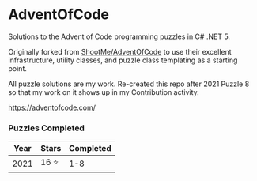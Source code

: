 # AdventOfCode
Solutions to the Advent of Code programming puzzles in C# .NET 5.

Originally forked from [ShootMe/AdventOfCode](https://github.com/ShootMe/AdventOfCode) to use their excellent infrastructure, utility classes, and puzzle class templating as a starting point.

All puzzle solutions are my work. Re-created this repo after 2021 Puzzle 8 so that my work on it shows up in my Contribution activity.



https://adventofcode.com/

### Puzzles Completed
| Year | Stars | Completed |
 ------------- | ------------- | ------------- |
 2021 | 16 :star:| 1-8 |